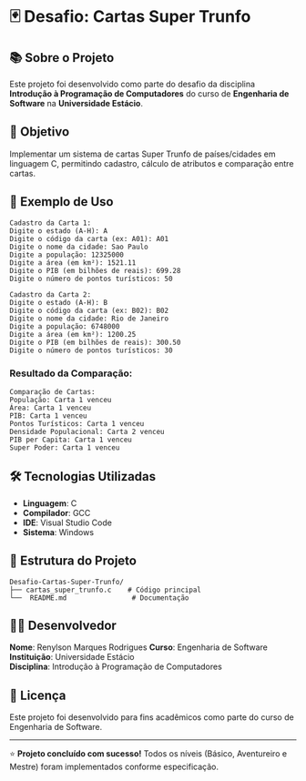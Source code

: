 # 🃏 Desafio: Cartas Super Trunfo

## 📚 Sobre o Projeto

Este projeto foi desenvolvido como parte do desafio da disciplina **Introdução à Programação de Computadores** do curso de **Engenharia de Software** na **Universidade Estácio**.

## 🎯 Objetivo

Implementar um sistema de cartas Super Trunfo de países/cidades em linguagem C, permitindo cadastro, cálculo de atributos e comparação entre cartas.

## 📝 Exemplo de Uso

```
Cadastro da Carta 1:
Digite o estado (A-H): A
Digite o código da carta (ex: A01): A01
Digite o nome da cidade: Sao Paulo
Digite a população: 12325000
Digite a área (em km²): 1521.11
Digite o PIB (em bilhões de reais): 699.28
Digite o número de pontos turísticos: 50

Cadastro da Carta 2:
Digite o estado (A-H): B
Digite o código da carta (ex: B02): B02
Digite o nome da cidade: Rio de Janeiro
Digite a população: 6748000
Digite a área (em km²): 1200.25
Digite o PIB (em bilhões de reais): 300.50
Digite o número de pontos turísticos: 30
```

### Resultado da Comparação:
```
Comparação de Cartas:
População: Carta 1 venceu
Área: Carta 1 venceu
PIB: Carta 1 venceu
Pontos Turísticos: Carta 1 venceu
Densidade Populacional: Carta 2 venceu
PIB per Capita: Carta 1 venceu
Super Poder: Carta 1 venceu
```

## 🛠️ Tecnologias Utilizadas

- **Linguagem**: C
- **Compilador**: GCC
- **IDE**: Visual Studio Code
- **Sistema**: Windows

## 📂 Estrutura do Projeto

```
Desafio-Cartas-Super-Trunfo/
├── cartas_super_trunfo.c    # Código principal
└──  README.md                # Documentação
```

## 👨‍🎓 Desenvolvedor

**Nome**: Renylson Marques Rodrigues
**Curso**: Engenharia de Software  
**Instituição**: Universidade Estácio  
**Disciplina**: Introdução à Programação de Computadores

## 📄 Licença

Este projeto foi desenvolvido para fins acadêmicos como parte do curso de Engenharia de Software.

---

⭐ **Projeto concluído com sucesso!** Todos os níveis (Básico, Aventureiro e Mestre) foram implementados conforme especificação.
